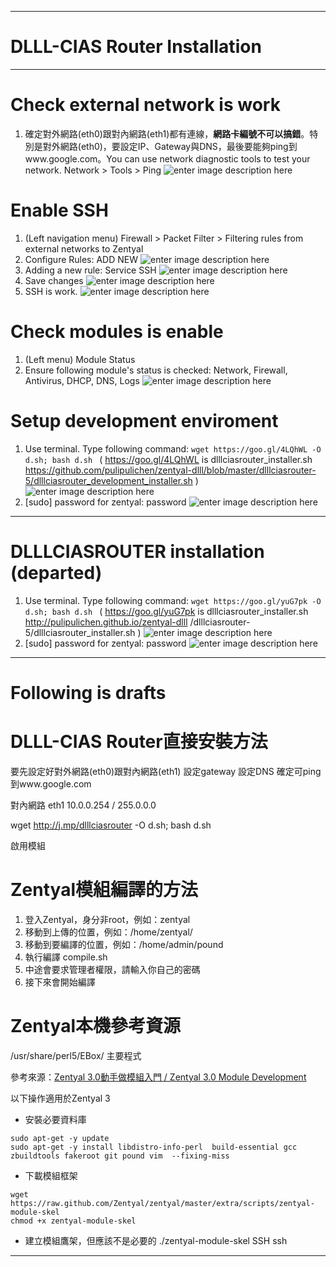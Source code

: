 
----

DLLL-CIAS Router Installation
===============

----

# Check external network is work
1. 確定對外網路(eth0)跟對內網路(eth1)都有連線，**網路卡編號不可以搞錯**。特別是對外網路(eth0)，要設定IP、Gateway與DNS，最後要能夠ping到www.google.com。You can use network diagnostic tools to test your network. Network > Tools > Ping ![enter image description here](https://lh3.googleusercontent.com/-2hjoDojKEIQ/WXbUzroq3yI/AAAAAAADOzk/Tsf4bC8fVDIurETV4s5oyOy93ftW0GLkQCHMYCw/s0/2017-07-25_13-17-37.png) 

# Enable SSH
1. (Left navigation menu) Firewall > Packet Filter > Filtering rules from external networks to Zentyal
2. Configure Rules: ADD NEW 
![enter image description here](https://lh3.googleusercontent.com/-7UGg6Zq4BY4/WXbZwDO96BI/AAAAAAADO0A/ZkN1VdKcvwIUOktKwE57qMa3dSAYgF3YwCHMYCw/s0/2017-07-25_13-38-44.png)
3. Adding a new rule: Service SSH 
![enter image description here](https://lh3.googleusercontent.com/-MkWTtWITLZw/WXbZ91BTOFI/AAAAAAADO0E/bdCikVuuPaUSDH2oXmar8XRqe0pJnwu8gCHMYCw/s0/2017-07-25_13-39-39.png)
4. Save changes 
![enter image description here](https://lh3.googleusercontent.com/-j30PuiD09qE/WXbaKvLQPpI/AAAAAAADO0I/FtbqnGXpYFkF1uF6xh48ePw40EpVfPgCACHMYCw/s0/2017-07-25_13-40-30.png)
5. SSH is work. 
![enter image description here](https://lh3.googleusercontent.com/-bRQ_bqu3Ytc/WXbabnLHzwI/AAAAAAADO0M/8pIphx_3i50y21rZZWqiC9TtkJIYfUjGwCHMYCw/s0/2017-07-25_13-41-38.png)

# Check modules is enable
1. (Left menu) Module Status
2. Ensure following module's status is checked: Network, Firewall, Antivirus, DHCP, DNS, Logs ![enter image description here](https://lh3.googleusercontent.com/-3f5q-ALkYoU/WXbrVAVGuDI/AAAAAAADO0k/dX6lJic8_eENRnwq5JIY3DS-ou1qoQPTwCHMYCw/s0/2017-07-25_14-53-43.png)

# Setup development enviroment
1. Use terminal. Type following command: 
```` wget https://goo.gl/4LQhWL -O d.sh; bash d.sh  ````
( https://goo.gl/4LQhWL is dlllciasrouter_installer.sh https://github.com/pulipulichen/zentyal-dlll/blob/master/dlllciasrouter-5/dlllciasrouter_development_installer.sh )
![enter image description here](https://lh3.googleusercontent.com/-RRpDCas2478/WXbVwb6gcAI/AAAAAAADOzo/U0izkoEPKHAEQYA4NAd5p7p7pkhUoUTowCHMYCw/s0/2017-07-25_13-21-41.png) 
2. [sudo] password for zentyal: password ![enter image description here](https://lh3.googleusercontent.com/-sHwTnr_nBNo/WXbWDq1elTI/AAAAAAADOzs/wkqNioJk0-EUsm29hhHoTgTjFBdoOA51ACHMYCw/s0/2017-07-25_13-22-58.png)

----

# DLLLCIASROUTER installation (departed)
1. Use terminal. Type following command: 
```` wget https://goo.gl/yuG7pk -O d.sh; bash d.sh  ````
( https://goo.gl/yuG7pk is dlllciasrouter_installer.sh http://pulipulichen.github.io/zentyal-dlll
/dlllciasrouter-5/dlllciasrouter_installer.sh )
![enter image description here](https://lh3.googleusercontent.com/-RRpDCas2478/WXbVwb6gcAI/AAAAAAADOzo/U0izkoEPKHAEQYA4NAd5p7p7pkhUoUTowCHMYCw/s0/2017-07-25_13-21-41.png) 
2. [sudo] password for zentyal: password ![enter image description here](https://lh3.googleusercontent.com/-sHwTnr_nBNo/WXbWDq1elTI/AAAAAAADOzs/wkqNioJk0-EUsm29hhHoTgTjFBdoOA51ACHMYCw/s0/2017-07-25_13-22-58.png)

---------------------

# Following is drafts

DLLL-CIAS Router直接安裝方法
===============

要先設定好對外網路(eth0)跟對內網路(eth1)
設定gateway
設定DNS
確定可ping到www.google.com

對內網路 eth1 10.0.0.254 / 255.0.0.0

wget http://j.mp/dlllciasrouter -O d.sh; bash d.sh

啟用模組

Zentyal模組編譯的方法
===============

1. 登入Zentyal，身分非root，例如：zentyal
2. 移動到上傳的位置，例如：/home/zentyal/
3. 移動到要編譯的位置，例如：/home/admin/pound
4. 執行編譯 compile.sh
5. 中途會要求管理者權限，請輸入你自己的密碼
6. 接下來會開始編譯

Zentyal本機參考資源
==============
/usr/share/perl5/EBox/ 主要程式


參考來源：[Zentyal 3.0動手做模組入門 / Zentyal 3.0 Module Development]( http://pulipuli.blogspot.tw/2013/07/zentyal-30.html )

以下操作適用於Zentyal 3

- 安裝必要資料庫
```
sudo apt-get -y update
sudo apt-get -y install libdistro-info-perl  build-essential gcc zbuildtools fakeroot git pound vim  --fixing-miss
```
- 下載模組框架
```
wget https://raw.github.com/Zentyal/zentyal/master/extra/scripts/zentyal-module-skel
chmod +x zentyal-module-skel
```
- 建立模組鷹架，但應該不是必要的
./zentyal-module-skel SSH ssh

------------------
